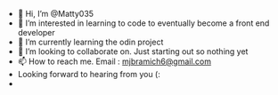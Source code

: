- 👋 Hi, I’m @Matty035
- 👀 I’m interested in learning to code to eventually become a front end developer  
- 🌱 I’m currently learning the odin project
- 💞️ I’m looking to collaborate on. Just starting out so nothing yet
- 📫 How to reach me. Email : mjbramich6@gmail.com
-   Looking forward to hearing from you (:
- 

<!---
Matty035/Matty035 is a ✨ special ✨ repository because its `README.md` (this file) appears on your GitHub profile.
You can click the Preview link to take a look at your changes.
--->
